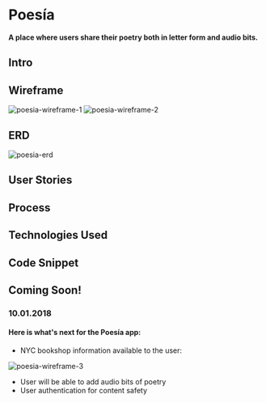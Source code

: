 # Poesía
**A place where users share their poetry both in letter form and audio bits.**

## Intro

## Wireframe
![poesia-wireframe-1](https://user-images.githubusercontent.com/39888042/45041563-9fc4d680-b036-11e8-936e-a50266e22559.png)
![poesia-wireframe-2](https://user-images.githubusercontent.com/39888042/45042651-32ff0b80-b039-11e8-89d8-38e6dd849f5b.png)

## ERD
![poesia-erd](https://user-images.githubusercontent.com/39888042/45449606-9a553500-b6a3-11e8-9649-aac5a50e1af5.png)

## User Stories

## Process

## Technologies Used

## Code Snippet

## Coming Soon!
### 10.01.2018
#### Here is what's next for the Poesía app:
- NYC bookshop information available to the user:

![poesia-wireframe-3](https://user-images.githubusercontent.com/39888042/45043840-5081a480-b03c-11e8-8ffc-f2d7251127dc.png)

- User will be able to add audio bits of poetry
- User authentication for content safety
